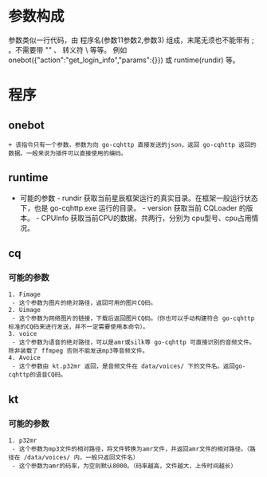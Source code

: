 # 参数构成
  参数类似一行代码，由 程序名(参数11参数2,参数3) 组成，末尾无须也不能带有 ; 。不需要带 "" 、 转义符 \ 等等。
  例如 onebot({"action":"get_login_info","params":{}})
  或 runtime(rundir) 等。
# 程序
  ## onebot
    + 该指令只有一个参数，参数为向 go-cqhttp 直接发送的json，返回 go-cqhttp 返回的数据。一般来说为插件可以直接使用的编码。
  ## runtime
   + 可能的参数
    - rundir 获取当前星辰框架运行的真实目录。在框架一般运行状态下，也是 go-cqhttp.exe 运行的目录。
    - version 获取当前 CQLoader 的版本。
    - CPUInfo 获取当前CPU的数据，共两行，分别为 cpu型号、cpu占用情况。
  ## cq
   ### 可能的参数
    1. Fimage
     - 这个参数为图片的绝对路径，返回可用的图片CQ码。
    2. Uimage
     - 这个参数为网络图片的链接，下载后返回图片CQ码。（你也可以手动构建符合 go-cqhttp 标准的CQ码来进行发送，并不一定需要使用本命令）。
    3. voice
     - 这个参数为语音的绝对路径，可以是amr或silk等 go-cqhttp 可直接识别的音频文件。除非装载了 ffmpeg 否则不能发送mp3等音频文件。
    4. Avoice
     - 这个参数由 kt.p32mr 返回，是音频文件在 data/voices/ 下的文件名。返回go-cqhttp的语音CQ码。
  ## kt
   ### 可能的参数
    1. p32mr
     - 这个参数为mp3文件的相对路径，将文件转换为amr文件，并返回amr文件的相对路径。（路径在 /data/voices/ 内，一般只返回文件名）
     - 这个参数为amr的码率，为空则默认8000。（码率越高，文件越大，上传时间越长）
      
